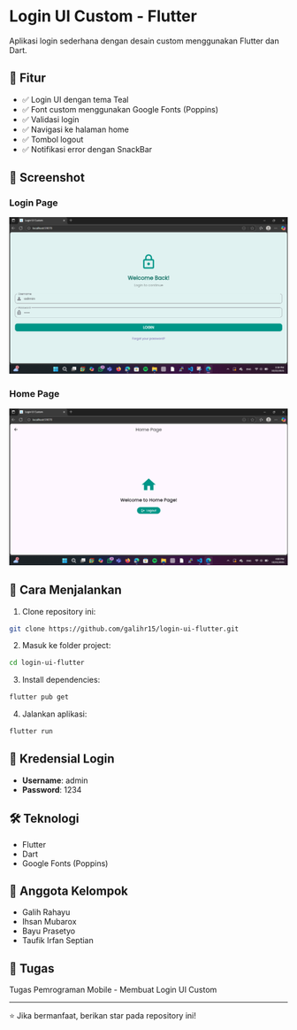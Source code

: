 # Login UI Custom - Flutter

Aplikasi login sederhana dengan desain custom menggunakan Flutter dan Dart.

## 📱 Fitur
- ✅ Login UI dengan tema Teal
- ✅ Font custom menggunakan Google Fonts (Poppins)
- ✅ Validasi login
- ✅ Navigasi ke halaman home
- ✅ Tombol logout
- ✅ Notifikasi error dengan SnackBar

## 📸 Screenshot

### Login Page
![Login Page](screenshots/login.png)

### Home Page
![Home Page](screenshots/home.png)

## 🚀 Cara Menjalankan

1. Clone repository ini:
```bash
git clone https://github.com/galihr15/login-ui-flutter.git
```

2. Masuk ke folder project:
```bash
cd login-ui-flutter
```

3. Install dependencies:
```bash
flutter pub get
```

4. Jalankan aplikasi:
```bash
flutter run
```

## 🔐 Kredensial Login
- **Username**: admin
- **Password**: 1234

## 🛠️ Teknologi
- Flutter
- Dart
- Google Fonts (Poppins)

## 👥 Anggota Kelompok
- Galih Rahayu
- Ihsan Mubarox
- Bayu Prasetyo
- Taufik Irfan Septian

## 📝 Tugas
Tugas Pemrograman Mobile - Membuat Login UI Custom

---
⭐ Jika bermanfaat, berikan star pada repository ini!